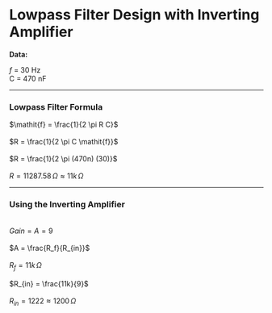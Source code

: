 # Lowpass Filter Design with Inverting Amplifier

**Data:**

$\mathit{f}$ = 30 Hz
\
C = 470 nF

---

### Lowpass Filter Formula

$\mathit{f} = \frac{1}{2 \pi R C}$ 
\
\
$R = \frac{1}{2 \pi C \mathit{f}}$
\
\
$R = \frac{1}{2 \pi (470n) (30)}$
\
\
$R = 11287.58 \, \Omega \approx 11k \, \Omega$

---

### Using the Inverting Amplifier

\
$Gain = A = 9$
\
\
$A = \frac{R_f}{R_{in}}$
\
\
$R_f = 11k \, \Omega$
\
\
$R_{in} = \frac{11k}{9}$
\
\
$R_{in} = 1222 \approx 1200 \, \Omega$
